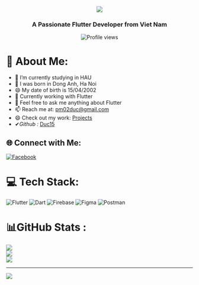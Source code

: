 <h1 align="center">
    <img src="https://readme-typing-svg.herokuapp.com/?font=Righteous&size=35&center=true&vCenter=true&width=500&height=70&duration=4000&lines=Hi+There!+👋;+I'm+Duc+Gio+Tai!;" />
</h1>
<h3 align="center">A Passionate Flutter Developer from Viet Nam</h3>

<p align="center">
  <img src="https://komarev.com/ghpvc/?username=Duc15&label=Profile%20views&color=0e75b6&style=flat" alt="Profile views" />
</p>

# 💫 About Me:
- 🔭 I’m currently studying in HAU
- 🌱 I was born in Dong Anh, Ha Noi
- 😄 My date of birth is 15/04/2002  
- 🔭 Currently working with Flutter
- 💬 Feel free to ask me anything about Flutter
- 📫 Reach me at: [pm02duc@gmail.com](mailto:pm02duc@gmail.com)
- 😄 Check out my work: [Projects](https://github.com/Duc15)
- ✔*Github :* [Duc15](https://github.com/Duc15)

## 🌐 Connect with Me:
[![Facebook](https://img.shields.io/badge/Facebook-%231877F2.svg?logo=Facebook&logoColor=white)](https://www.facebook.com/duckbidv) 

# 💻 Tech Stack:
![Flutter](https://img.shields.io/badge/Flutter-%2302569B.svg?style=for-the-badge&logo=Flutter&logoColor=white) 
![Dart](https://img.shields.io/badge/dart-%230175C2.svg?style=for-the-badge&logo=dart&logoColor=white) 
![Firebase](https://img.shields.io/badge/firebase-%23039BE5.svg?style=for-the-badge&logo=firebase) 
![Figma](https://img.shields.io/badge/figma-%23F24E1E.svg?style=for-the-badge&logo=figma&logoColor=white) 
![Postman](https://img.shields.io/badge/Postman-FF6C37?style=for-the-badge&logo=postman&logoColor=white)

# 📊GitHub Stats :
![](https://github-readme-stats.vercel.app/api?username=Duc15&theme=radical&hide_border=false&include_all_commits=false&count_private=false)<br/>
![](https://github-readme-streak-stats.herokuapp.com/?user=Duc15&theme=radical&hide_border=false)<br/>
![](https://github-readme-stats.vercel.app/api/top-langs/?username=Duc15&theme=radical&hide_border=false&include_all_commits=false&count_private=false&layout=compact)

---
[![](https://visitcount.itsvg.in/api?id=Duc15&icon=0&color=0)](https://visitcount.itsvg.in)


